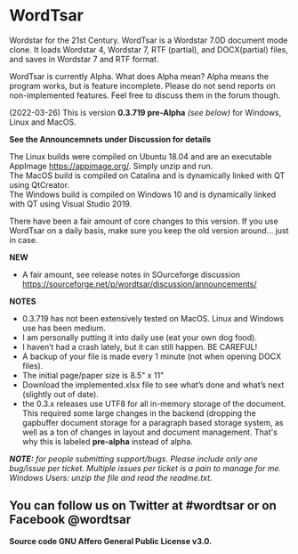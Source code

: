 # WordTsar

Wordstar for the 21st Century. WordTsar is a Wordstar 7.0D document mode clone. It loads Wordstar 4, Wordstar 7, RTF (partial), and DOCX(partial) files, and saves in Wordstar 7 and RTF format.

WordTsar is currently Alpha. What does Alpha mean? Alpha means the program works, but is feature incomplete. Please do not send reports on non-implemented features. Feel free to discuss them in the forum though.

(2022-03-26) This is version **0.3.719 pre-Alpha** *(see below)* for Windows, Linux and MacOS.

__See the Announcemnets under Discussion for details__

The Linux builds were compiled on Ubuntu 18.04 and are an executable AppImage https://appimage.org/. Simply unzip and run.  
The MacOS build is compiled on Catalina and is dynamically linked with QT using QtCreator.  
The Windows build is compiled on Windows 10 and is dynamically linked with QT using Visual Studio 2019.  

There have been a fair amount of core changes to this version. If you use WordTsar on a daily basis, make sure you keep the old version around... just in case.


__NEW__

- A fair amount, see release notes in SOurceforge discussion https://sourceforge.net/p/wordtsar/discussion/announcements/


__NOTES__

- 0.3.719 has not been extensively tested on MacOS. Linux and Windows use has been medium.
- I am personally putting it into daily use (eat your own dog food). 
- I haven’t had a crash lately, but it can still happen. BE CAREFUL! 
- A backup of your file is made every 1 minute (not when opening DOCX files). 
- The initial page/paper size is 8.5" x 11"
- Download the implemented.xlsx file to see what’s done and what’s next (slightly out of date).
- the 0.3.x releases use UTF8 for all in-memory storage of the document. This required some large changes in the backend (dropping the gapbuffer document storage for a paragraph based storage system, as well as a ton of changes in layout and document management. That's why this is labeled **pre-alpha** instead of alpha.
 
*__NOTE:__ for people submitting support/bugs. Please include only one bug/issue per ticket. Multiple issues per ticket is a pain to manage for me. Windows Users: unzip the file and read the readme.txt.*

## You can follow us on Twitter at #wordtsar or on Facebook @wordtsar

__Source code GNU Affero General Public License v3.0.__
